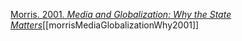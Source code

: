 [Morris. 2001. _Media and Globalization: Why the State Matters_](zotero://select/items/1_ZKFKXHZ8)[[morrisMediaGlobalizationWhy2001]]
